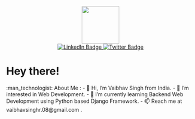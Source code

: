 <div id="header" align="center">
   <img src = "https://media.giphy.com/media/QTfX9Ejfra3ZmNxh6B/giphy.gif" width="100"/>
</div>
<div id="badges" align="center">
  <a href="www.linkedin.com/in/vaibhavsingh0801">
    <img src="https://img.shields.io/badge/LinkedIn-blue?style=for-the-badge&logo=linkedin&logoColor=white" alt="LinkedIn Badge"/>
  </a>
  <a href="https://twitter.com/Vaibhavsinghr08">
    <img src="https://img.shields.io/badge/Twitter-blue?style=for-the-badge&logo=twitter&logoColor=white" alt="Twitter Badge"/>
  </a>
</div>
<h1>
  Hey there!
</h1>
:man_technologist: About Me :
- 👋 Hi, I’m Vaibhav Singh from India.
- 👀 I’m interested in Web Development.
- 🌱 I’m currently learning Backend Web Development using Python based Django Framework.
- 📫 Reach me at vaibhavsinghr.08@gmail.com . 

<!---
IgnitE-vaibhav/IgnitE-vaibhav is a ✨ special ✨ repository because its `README.md` (this file) appears on your GitHub profile.
You can click the Preview link to take a look at your changes.
--->
